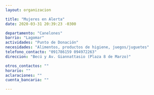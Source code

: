 ```yaml
---
layout: organizacion

title: "Mujeres en Alerta"
date: 2020-03-31 20:39:23 -0300

departamento: "Canelones"
barrio: "Lagomar"
actividades: "Punto de Donación"
necesidades: "Alimentos, productos de higiene, juegos/juguetes"
telefono_contacto: "091786159 094972263"
direccion: "Becú y Av. Giannattasio (Plaza 8 de Marzo)"

otros_contactos: ""
horario: ""
aclaraciones: ""
cuenta_bancaria: ""

---
```

